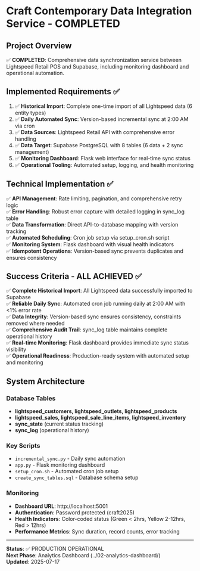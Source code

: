 # Craft Contemporary Data Integration Service - COMPLETED

## Project Overview
✅ **COMPLETED**: Comprehensive data synchronization service between Lightspeed Retail POS and Supabase, including monitoring dashboard and operational automation.

## Implemented Requirements ✅
1. ✅ **Historical Import**: Complete one-time import of all Lightspeed data (6 entity types)
2. ✅ **Daily Automated Sync**: Version-based incremental sync at 2:00 AM via cron
3. ✅ **Data Sources**: Lightspeed Retail API with comprehensive error handling
4. ✅ **Data Target**: Supabase PostgreSQL with 8 tables (6 data + 2 sync management)
5. ✅ **Monitoring Dashboard**: Flask web interface for real-time sync status
6. ✅ **Operational Tooling**: Automated setup, logging, and health monitoring

## Technical Implementation ✅
✅ **API Management**: Rate limiting, pagination, and comprehensive retry logic  
✅ **Error Handling**: Robust error capture with detailed logging in sync_log table  
✅ **Data Transformation**: Direct API-to-database mapping with version tracking  
✅ **Automated Scheduling**: Cron job setup via setup_cron.sh script  
✅ **Monitoring System**: Flask dashboard with visual health indicators  
✅ **Idempotent Operations**: Version-based sync prevents duplicates and ensures consistency

## Success Criteria - ALL ACHIEVED ✅
✅ **Complete Historical Import**: All Lightspeed data successfully imported to Supabase  
✅ **Reliable Daily Sync**: Automated cron job running daily at 2:00 AM with <1% error rate  
✅ **Data Integrity**: Version-based sync ensures consistency, constraints removed where needed  
✅ **Comprehensive Audit Trail**: sync_log table maintains complete operational history  
✅ **Real-time Monitoring**: Flask dashboard provides immediate sync status visibility  
✅ **Operational Readiness**: Production-ready system with automated setup and monitoring

## System Architecture

### Database Tables
- **lightspeed_customers, lightspeed_outlets, lightspeed_products**
- **lightspeed_sales, lightspeed_sale_line_items, lightspeed_inventory**
- **sync_state** (current status tracking)
- **sync_log** (operational history)

### Key Scripts
- `incremental_sync.py` - Daily sync automation
- `app.py` - Flask monitoring dashboard  
- `setup_cron.sh` - Automated cron job setup
- `create_sync_tables.sql` - Database schema setup

### Monitoring
- **Dashboard URL**: http://localhost:5001
- **Authentication**: Password protected (craft2025)
- **Health Indicators**: Color-coded status (Green < 2hrs, Yellow 2-12hrs, Red > 12hrs)
- **Performance Metrics**: Sync duration, record counts, error tracking

---

**Status**: ✅ PRODUCTION OPERATIONAL  
**Next Phase**: Analytics Dashboard (../02-analytics-dashboard/)  
**Updated**: 2025-07-17